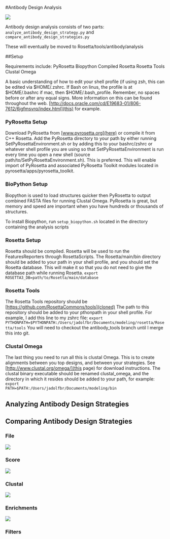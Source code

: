 #Antibody Design Analysis

![ ](https://github.com/RosettaCommons/documentation/blob/master/images/antibody_design_strat_analysis_main.png?raw=true)

Antibody design analysis consists of two parts: <code>analyze_antibody_design_strategy.py</code> and <code>compare_antibody_design_strategies.py</code>

These will eventually be moved to Rosetta/tools/antibody/analysis

##Setup

Requirements include:
PyRosetta
Biopython
Compiled Rosetta
Rosetta Tools
Clustal Omega

A basic understanding of how to edit your shell profile (if using zsh, this can be edited via $HOME/.zshrc.  If Bash on linus, the profile is at $HOME/.bashrc if mac, then $HOME/.bash_profile.  Remember, no spaces before or after any equal signs.  More information on this can be found throughout the web.  [http://docs.oracle.com/cd/E19683-01/806-7612/6jgfmsvrq/index.html](this) for example.

### PyRosetta Setup
Download PyRosetta from [www.pyrosetta.org](here) or compile it from C++ Rosetta.
Add the PyRosetta directory to your path by either running SetPyRosettaEnvironment.sh or by adding this to your bashrc/zshrc or whatever shell profile you are using so that SetPyRosettaEnvironment is run every time you open a new shell (source path/to/SetPyRosettaEnvironment.sh). This is preferred.  This will enable import of PyRosetta and associated PyRosetta Toolkit modules located in pyrosetta/apps/pyrosetta_toolkit.

### BioPython Setup
Biopython is used to load structures quicker then PyRosetta to output combined FASTA files for running Clustal Omega.  PyRosetta is great, but memory and speed are important when you have hundreds or thousands of structures.  

To install Biopython, run <code>setup_biopython.sh</code> located in the directory containing the analysis scripts

### Rosetta Setup
Rosetta should be compiled.  Rosetta will be used to run the FeaturesReporters through RosettaScripts.  The Rosetta/main/bin directory should be added to your path in your shell profile, and you should set the Rosetta database.  This will make it so that you do not need to give the database path while running Rosetta.  <code>export ROSETTA3_DB=path/to/Rosetta/main/database</code>

### Rosetta Tools
The Rosetta Tools repository should be [https://github.com/RosettaCommons/tools](cloned)
The path to this repository should be added to your pthonpath in your shell profile. For example, I add this line to my zshrc file: <code>export PYTHONPATH=$PYTHONPATH:/Users/jadolfbr/Documents/modeling/rosetta/Rosetta/tools</code>  You will need to checkout the antibody_tools branch until I merge this into git. 

### Clustal Omega
The last thing you need to run all this is clustal Omega.  This is to create alignments between you top designs, and between your strategies.   See [http://www.clustal.org/omega/](this page) for download instructions.  The clustal binary executable should be renamed clustal_omega, and the directory in which it resides should be added to your path, for example: <code>export PATH=$PATH:/Users/jadolfbr/Documents/modeling/bin</code>

## Analyzing Antibody Design Strategies

## Comparing Antibody Design Strategies

### File
![ ](https://github.com/RosettaCommons/documentation/blob/master/images/antibody_design_strat_analysis_file.png?raw=true)

### Score
![ ](https://github.com/RosettaCommons/documentation/blob/master/images/antibody_design_strat_analysis_score.png?raw=true)

### Clustal
![ ](https://github.com/RosettaCommons/documentation/blob/master/images/antibody_design_strat_analysis_clustal.png?raw=true)

### Enrichments
![ ](https://github.com/RosettaCommons/documentation/blob/master/images/antibody_design_strat_analysis_enrichments.png?raw=true)

### Filters

